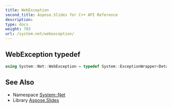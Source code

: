 ```yaml
---
title: WebException
second_title: Aspose.Slides for C++ API Reference
description: 
type: docs
weight: 703
url: /system.net/webexception/
---
```

## WebException typedef




```cpp
using System::Net::WebException = typedef System::ExceptionWrapper<Details_WebException>
```

## See Also

* Namespace [System::Net](../)
* Library [Aspose.Slides](../../)
